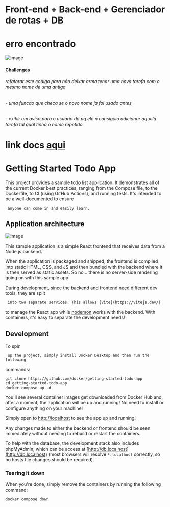 # Front-end +  Back-end + Gerenciador de rotas + DB

# erro encontrado
![image](https://github.com/user-attachments/assets/68fe8c58-d1d1-45a2-ae55-5bc8033fbf00)

#### Challenges
###### refatorar este codigo para não deixar armazenar uma nova tarefa com o mesmo nome de uma antiga
###### - uma funcao que checa se o novo nome ja foi usado antes
###### - exibir um aviso para o usuario do pq ele n consiguio adicionar aquela tarefa *tal qual tinha o nome repetido*

# link docs [ aqui](https://docs.docker.com/get-started/introduction/develop-with-containers/)

# Getting Started Todo App

This project provides a sample todo list application. It demonstrates all of
the current Docker best practices, ranging from the Compose file, to the
Dockerfile, to CI (using GitHub Actions), and running tests. It's intended to 
be a well-documented to ensure
    


    


	

			

				
				
			

	

     anyone can come in and easily learn.

## Application architecture

![image](https://github.com/docker/getting-started-todo-app/assets/313480/c128b8e4-366f-4b6f-ad73-08e6652b7c4d)


This sample application is a simple React frontend that receives data from a
Node.js backend. 

When the application is packaged and shipped, the frontend is compiled into
static HTML, CSS, and JS and then bundled with the backend where it is then
served as static assets. So no... there is no server-side rendering going on
with this sample app.

During development, since the backend and frontend need different dev tools, 
they are split
	


    


	

			

				
				
			

	

	 into two separate services. This allows [Vite](https://vitejs.dev/) 
to manage the React app while [nodemon](https://nodemon.io/) works with the 
backend. With containers, it's easy to separate the development needs!

## Development

To spin
	


    


	

			

				
				
			

	

	 up the project, simply install Docker Desktop and then run the following 
commands:

```
git clone https://github.com/docker/getting-started-todo-app
cd getting-started-todo-app
docker compose up -d
```

You'll see several container images get downloaded from Docker Hub and, after a
moment, the application will be up and running! No need to install or configure
anything on your machine!

Simply open to [http://localhost](http://localhost) to see the app up and running!

Any changes made to either the backend or frontend should be seen immediately
without needing to rebuild or restart the containers.

To help with the database, the development stack also includes phpMyAdmin, which
can be access at [http://db.localhost](http://db.localhost) (most browsers will 
resolve `*.localhost` correctly, so no hosts file changes should be required).

### Tearing it down

When you're done, simply remove the containers by running the following command:

```
docker compose down
```
